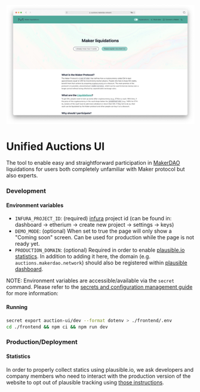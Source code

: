![Screenshot of the main page](./screenshot.jpg)

# Unified Auctions UI

The tool to enable easy and straightforward participation in [MakerDAO](https://makerdao.com/) liquidations for users both completely unfamiliar with Maker protocol but also experts.

### Development

#### Environment variables

-   `INFURA_PROJECT_ID`: (required) [infura](https://infura.io/) project id (can be found in: dashboard -> etherium -> create new project -> settings -> keys)
-   `DEMO_MODE`: (optional) When set to true the page will only show a "Coming soon" screen. Can be used for production while the page is not ready yet.
-   `PRODUCTION_DOMAIN`: (optional) Required in order to enable [plausible.io statistics](https://github.com/moritzsternemann/vue-plausible#configuration). In addition to adding it here, the domain (e.g. `auctions.makerdao.network`) should also be registered within [plausible dashboard](https://plausible.io/).

NOTE: Environment variables are accessible/available via the `secret` command. Please refer to the [secrets and configuration management guide](https://github.com/sidestream-tech/guides/tree/main/secrets) for more information:

#### Running

```sh
secret export auction-ui/dev --format dotenv > ./frontend/.env
cd ./frontend && npm ci && npm run dev
```

### Production/Deployment

#### Statistics

In order to properly collect statics using plausible.io, we ask developers and company members who need to interact with the production version of the website to opt out of plausible tracking using [those instructions](https://plausible.io/docs/excluding).
